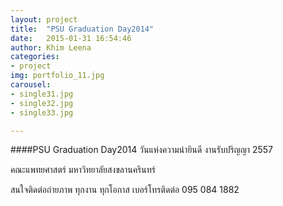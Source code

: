 ```yaml
---
layout: project
title:  "PSU Graduation Day2014"
date:   2015-01-31 16:54:46
author: Khim Leena
categories:
- project
img: portfolio_11.jpg
carousel:
- single31.jpg
- single32.jpg
- single33.jpg

---
```

####PSU Graduation Day2014
วันแห่งความน่ายินดี งานรับปริญญา 2557

คณะแพทยศาสตร์ มหาวิทยาลัยสงขลานครินทร์

สนใจติดต่อถ่ายภาพ ทุกงาน ทุกโอกาส เบอร์โทรติดต่อ 095 084 1882

